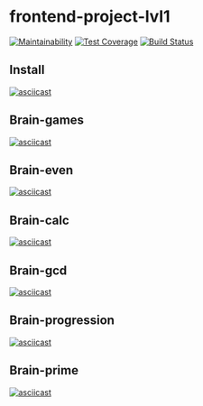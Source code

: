# frontend-project-lvl1

[![Maintainability](https://api.codeclimate.com/v1/badges/3573fc479d03acd55cac/maintainability)](https://codeclimate.com/github/vermucht/frontend-project-lvl1/maintainability)
[![Test Coverage](https://api.codeclimate.com/v1/badges/3573fc479d03acd55cac/test_coverage)](https://codeclimate.com/github/vermucht/frontend-project-lvl1/test_coverage)
[![Build Status](https://travis-ci.org/vermucht/frontend-project-lvl1.svg?branch=master)](https://travis-ci.org/vermucht/frontend-project-lvl1)

## Install

[![asciicast](https://asciinema.org/a/NY48UWfzJI0GALA3wHDDEKkPb.svg)](https://asciinema.org/a/NY48UWfzJI0GALA3wHDDEKkPb)

## Brain-games

[![asciicast](https://asciinema.org/a/FxfFW8xEZInZcyvhfM0SKfGaA.svg)](https://asciinema.org/a/FxfFW8xEZInZcyvhfM0SKfGaA)

## Brain-even

[![asciicast](https://asciinema.org/a/45F98iKquxL64JFkWacz54DlV.svg)](https://asciinema.org/a/45F98iKquxL64JFkWacz54DlV)

## Brain-calc

[![asciicast](https://asciinema.org/a/OMWroxLxVDSo2cGyc7Zh5862J.svg)](https://asciinema.org/a/OMWroxLxVDSo2cGyc7Zh5862J)

## Brain-gcd

[![asciicast](https://asciinema.org/a/GIq2BJcwI0BmPP23znaJxoTti.svg)](https://asciinema.org/a/GIq2BJcwI0BmPP23znaJxoTti)

## Brain-progression

[![asciicast](https://asciinema.org/a/0spSUQWIwKJA6okcyoHipiLcH.svg)](https://asciinema.org/a/0spSUQWIwKJA6okcyoHipiLcH)

## Brain-prime

[![asciicast](https://asciinema.org/a/WQD4Sw0F56DbKpUL2daGXyyjU.svg)](https://asciinema.org/a/WQD4Sw0F56DbKpUL2daGXyyjU)